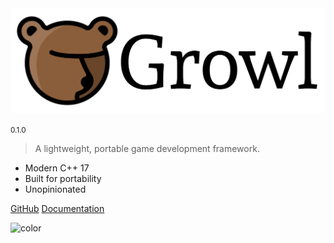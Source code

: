 <p style="max-width: 50rem; margin: auto;">
  <img src="_media/logo_text.png" />
</p>

  <small>0.1.0</small>

> A lightweight, portable game development framework.

- Modern C++ 17
- Built for portability
- Unopinionated

[GitHub](https://github.com/Bearwaves/growl/)
[Documentation](#growl)

![color](#ffffff)
